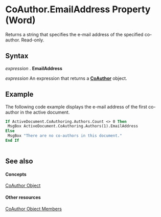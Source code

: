 
# CoAuthor.EmailAddress Property (Word)

Returns a string that specifies the e-mail address of the specified co-author. Read-only.


## Syntax

 _expression_ . **EmailAddress**

 _expression_ An expression that returns a **[CoAuthor](d1b58eea-4570-ffd3-4c13-a74a998b079e.md)** object.


## Example

The following code example displays the e-mail address of the first co-author in the active document.


```vb
If ActiveDocument.CoAuthoring.Authors.Count <> 0 Then 
 MsgBox ActiveDocument.CoAuthoring.Authors(1).EmailAddress 
Else
 MsgBox "There are no co-authors in this document."
End If 
 

```


## See also


#### Concepts


[CoAuthor Object](d1b58eea-4570-ffd3-4c13-a74a998b079e.md)
#### Other resources


[CoAuthor Object Members](83a64910-37a1-82e5-dc0c-e4e15c21da86.md)
